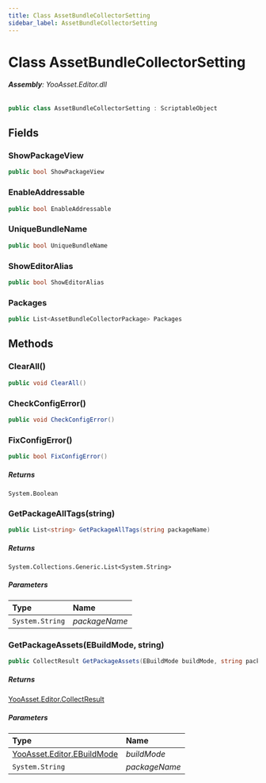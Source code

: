 ```yaml
---
title: Class AssetBundleCollectorSetting
sidebar_label: AssetBundleCollectorSetting
---
```

# Class AssetBundleCollectorSetting


###### **Assembly**: YooAsset.Editor.dll

```csharp title="Declaration"
public class AssetBundleCollectorSetting : ScriptableObject
```
## Fields
### ShowPackageView


```csharp title="Declaration"
public bool ShowPackageView
```
### EnableAddressable


```csharp title="Declaration"
public bool EnableAddressable
```
### UniqueBundleName


```csharp title="Declaration"
public bool UniqueBundleName
```
### ShowEditorAlias


```csharp title="Declaration"
public bool ShowEditorAlias
```
### Packages


```csharp title="Declaration"
public List<AssetBundleCollectorPackage> Packages
```
## Methods
### ClearAll()


```csharp title="Declaration"
public void ClearAll()
```
### CheckConfigError()


```csharp title="Declaration"
public void CheckConfigError()
```
### FixConfigError()


```csharp title="Declaration"
public bool FixConfigError()
```

##### Returns

`System.Boolean`
### GetPackageAllTags(string)


```csharp title="Declaration"
public List<string> GetPackageAllTags(string packageName)
```

##### Returns

`System.Collections.Generic.List<System.String>`

##### Parameters

| Type | Name |
|:--- |:--- |
| `System.String` | *packageName* |

### GetPackageAssets(EBuildMode, string)


```csharp title="Declaration"
public CollectResult GetPackageAssets(EBuildMode buildMode, string packageName)
```

##### Returns

[YooAsset.Editor.CollectResult](../YooAsset.Editor/CollectResult.md)

##### Parameters

| Type | Name |
|:--- |:--- |
| [YooAsset.Editor.EBuildMode](../YooAsset.Editor/EBuildMode.md) | *buildMode* |
| `System.String` | *packageName* |

